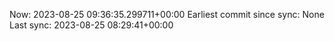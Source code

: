 Now: 2023-08-25 09:36:35.299711+00:00 Earliest commit since sync: None Last sync: 2023-08-25 08:29:41+00:00
